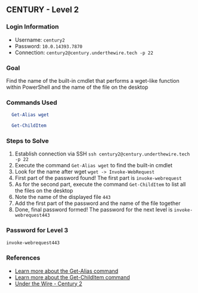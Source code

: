 ## CENTURY - Level 2


### Login Information
- Username: `century2`
- Password: `10.0.14393.7870`
- Connection: `century2@century.underthewire.tech -p 22`


### Goal
Find the name of the built-in cmdlet that performs a wget-like function within PowerShell and the name of the file on the desktop


### Commands Used
```powershell
  Get-Alias wget
```
```powershell
  Get-ChildItem
```


### Steps to Solve
1. Establish connection via SSH `ssh century2@century.underthewire.tech -p 22`
2. Execute the command `Get-Alias wget` to find the built-in cmdlet
3. Look for the name after wget `wget -> Invoke-WebRequest`
4. First part of the password found! The first part is `invoke-webrequest`
5. As for the second part, execute the command `Get-ChildItem` to list all the files on the desktop
6. Note the name of the displayed file `443`
7. Add the first part of the password and the name of the file together
8. Done, final password formed! The password for the next level is `invoke-webrequest443`


### Password for Level 3
```powershell
invoke-webrequest443
```


### References
- [Learn more about the Get-Alias command](https://learn.microsoft.com/en-us/powershell/module/microsoft.powershell.utility/get-alias?view=powershell-7.5)
- [Learn more about the Get-ChildItem command](https://learn.microsoft.com/en-us/powershell/module/microsoft.powershell.management/get-childitem?view=powershell-7.5)
- [Under the Wire - Century 2](https://underthewire.tech/century-2)